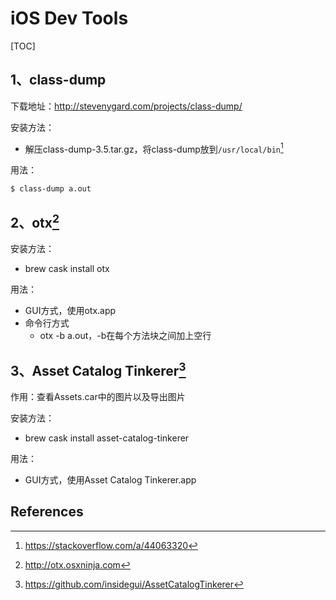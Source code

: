 # iOS Dev Tools

[TOC]

## 1、class-dump

下载地址：http://stevenygard.com/projects/class-dump/

安装方法：

* 解压class-dump-3.5.tar.gz，将class-dump放到`/usr/local/bin`[^1]

用法：

```
$ class-dump a.out
```



## 2、otx[^2]

安装方法：

* brew cask install otx

用法：

* GUI方式，使用otx.app
* 命令行方式
  * otx -b a.out，-b在每个方法块之间加上空行



## 3、Asset Catalog Tinkerer[^3]

作用：查看Assets.car中的图片以及导出图片

安装方法：

* brew cask install asset-catalog-tinkerer

用法：

* GUI方式，使用Asset Catalog Tinkerer.app





## References

[^1]: https://stackoverflow.com/a/44063320 

[^2]: http://otx.osxninja.com 

[^3]:<https://github.com/insidegui/AssetCatalogTinkerer>

